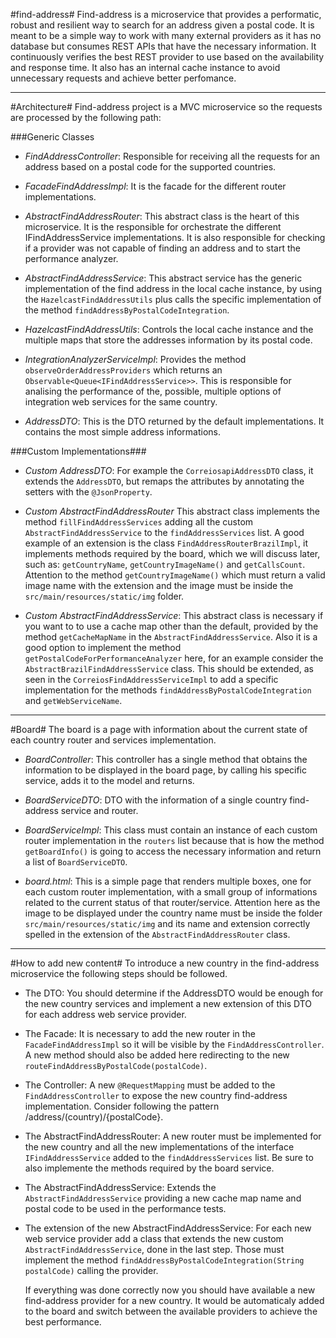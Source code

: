 #find-address#
  Find-address is a microservice that provides a performatic, robust and resilient way to search for an address given a postal code. It is meant to be a simple way to work with many external providers as it has no database but consumes REST APIs that have the necessary information.
  It continuously verifies the best REST provider to use based on the availability and response time. It also has an internal cache instance to avoid unnecessary requests and achieve better perfomance.

---

#Architecture#
Find-address project is a MVC microservice so the requests are processed by the following path:

###Generic Classes

+ *FindAddressController*:
  Responsible for receiving all the requests for an address based on a postal code for the supported countries.

+ *FacadeFindAddressImpl*:
  It is the facade for the different router implementations.

+ *AbstractFindAddressRouter*:
  This abstract class is the heart of this microservice. It is the responsible for orchestrate the different IFindAddressService implementations. It is also responsible for checking if a provider was not capable of finding an address and to start the performance analyzer.

+ *AbstractFindAddressService*:
  This abstract service has the generic implementation of the find address in the local cache instance, by using the `HazelcastFindAddressUtils` plus calls the specific implementation of the method `findAddressByPostalCodeIntegration`.
  
+ *HazelcastFindAddressUtils*:
  Controls the local cache instance and the multiple maps that store the addresses information by its postal code.

+ *IntegrationAnalyzerServiceImpl*:
  Provides the method `observeOrderAddressProviders` which returns an `Observable<Queue<IFindAddressService>>`. This is responsible for analising the performance of the, possible, multiple options of integration web services for the same country.

+ *AddressDTO*:
  This is the DTO returned by the default implementations. It contains the most simple address informations.

###Custom Implementations###

+ *Custom AddressDTO*:
  For example the `CorreiosapiAddressDTO` class, it extends the `AddressDTO`, but remaps the attributes by annotating the setters with the `@JsonProperty`.

+ *Custom AbstractFindAddressRouter*
  This abstract class implements the method `fillFindAddressServices` adding all the custom `AbstractFindAddressService` to the `findAddressServices` list. A good example of an extension is the class `FindAddressRouterBrazilImpl`, it implements methods required by the board, which we will discuss later, such as: `getCountryName`, `getCountryImageName()` and `getCallsCount`. Attention to the method `getCountryImageName()` which must return a valid image name with the extension and the image must be inside the `src/main/resources/static/img` folder.
  
+ *Custom AbstractFindAddressService*:
  This abstract class is necessary if you want to to use a cache map other than the default, provided by the method `getCacheMapName` in the `AbstractFindAddressService`. Also it is a good option to implement the method `getPostalCodeForPerformanceAnalyzer` here, for an example consider the `AbstractBrazilFindAddressService` class.
This should be extended, as seen in the `CorreiosFindAddressServiceImpl` to add a specific implementation for the methods `findAddressByPostalCodeIntegration` and `getWebServiceName`.

---

#Board#
    The board is a page with information about the current state of each country router and services implementation.
    
+ *BoardController*:
This controller has a single method that obtains the information to be displayed in the board page, by calling his specific service, adds it to the model and returns.

+ *BoardServiceDTO*:
DTO with the information of a single country find-address service and router.

+ *BoardServiceImpl*:
This class must contain an instance of each custom router implementation in the `routers` list because that is how the method `getBoardInfo()` is going to access the necessary information and return a list of `BoardServiceDTO`.

+ *board.html*:
This is a simple page that renders multiple boxes, one for each custom router implementation, with a small group of informations related to the current status of that router/service. Attention here as the image to be displayed under the country name must be inside the folder `src/main/resources/static/img` and its name and extension correctly spelled in the extension of the `AbstractFindAddressRouter` class.

---

#How to add new content#
    To introduce a new country in the find-address microservice the following steps should be followed.

+ The DTO:
You should determine if the AddressDTO would be enough for the new country services and implement a new extension of this DTO for each address web service provider.

+ The Facade:
It is necessary to add the new router in the `FacadeFindAddressImpl` so it will be visible by the `FindAddressController`. A new method should also be added here redirecting to the new `routeFindAddressByPostalCode(postalCode)`.

+ The Controller:
A new `@RequestMapping` must be added to the `FindAddressController` to expose the new country find-address implementation. Consider following the pattern /address/(country)/{postalCode}.

+ The AbstractFindAddressRouter:
A new router must be implemented for the new country and all the new implementations of the interface `IFindAddressService` added to the `findAddressServices` list. Be sure to also implemente the methods required by the board service.

+ The AbstractFindAddressService:
Extends the `AbstractFindAddressService` providing a new cache map name and postal code to be used in the performance tests.

+ The extension of the new AbstractFindAddressService:
For each new web service provider add a class that extends the new custom `AbstractFindAddressService`, done in the last step. Those must implement the method `findAddressByPostalCodeIntegration(String postalCode)` calling the provider.

  If everything was done correctly now you should have available a new find-address provider for a new country. It would be automaticaly added to the board and switch between the available providers to achieve the best performance.